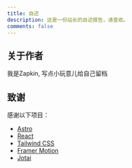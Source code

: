 ```yaml
---
title: 自述
description: 这是一份站长的自述报告，请查收。
comments: false
---
```


## 关于作者

我是Zapkin, 写点小玩意儿给自己留档

## 致谢

感谢以下项目：

- [Astro](https://astro.build/)
- [React](https://reactjs.org/)
- [Tailwind CSS](https://tailwindcss.com/)
- [Framer Motion](https://www.framer.com/motion/)
- [Jotai](https://jotai.org/)

